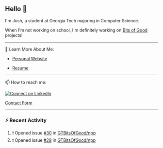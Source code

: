 ## Hello 👋

I'm Josh, a student at Georgia Tech majoring in Computer Science.

When I'm not working on school, I'm definitely working on [Bits of Good](https://bitsofgood.org) projects!

---

📖 Learn More About Me:

* [Personal Website](https://mcfarl.in)

* [Resume](https://www.dropbox.com/s/xak4fdv0h2ghhhy/JoshuaMcFarlin_Resume.pdf?dl=0)

---

📫 How to reach me:

[![Connect on LinkedIn](https://img.shields.io/badge/--linkedin?label=LinkedIn&logo=LinkedIn&style=social)](https://www.linkedin.com/in/joshmcfarlin)

[Contact Form](https://mcfarl.in/contact)

---

### :zap: Recent Activity

<!--START_SECTION:activity-->
1. ❗️ Opened issue [#30](https://github.com/GTBitsOfGood/npp/issues/30) in [GTBitsOfGood/npp](https://github.com/GTBitsOfGood/npp)
2. ❗️ Opened issue [#29](https://github.com/GTBitsOfGood/npp/issues/29) in [GTBitsOfGood/npp](https://github.com/GTBitsOfGood/npp)
<!--END_SECTION:activity-->
